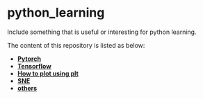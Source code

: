 # python_learning

Include something that is useful or interesting for python learning.

The content of this repository is listed as below:
- [**Pytorch**](https://github.com/Niuchx/python_learning/blob/master/pytorch.md)
- [**Tensorflow**](https://github.com/Niuchx/python_learning/blob/master/Tensorflow.md)
- [**How to plot using plt**](https://github.com/Niuchx/python_learning/blob/master/plt.md)
- [**SNE**](https://github.com/Niuchx/python_learning/blob/master/sne.py)
- [**others**](https://github.com/Niuchx/python_learning/blob/master/Pythontools.md)

